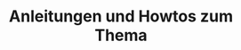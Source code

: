 ---
layout: page
title: Anleitungen und Howtos zum Thema
name: rz-versionsverwaltung-hilfe
description: 
category: rz
department: rz
section: Web Relaunch
color_scheme: orange
linked-pages:
- title: Erste Schritte in Subversion
  desc: Eine Kurzanleitung zur Versionsverwaltung mit Subversion
  url: #
  icon: book
- title: So kann ich auf mein Repository zugreifen
  desc: Eine Anleitung, wie Sie auf Ihr Repository auf dem Versionsserver zugreifen können.
  url: #
  icon: wrench
- title: So verwende ich "Tortoise"
  desc: Hilfe zur Verwendung von "Tortoise", einen komfortablen Client für Subversion.
  url: #
  icon: gears
breadcrumbs:
- title: Home
  url: rz.html

---